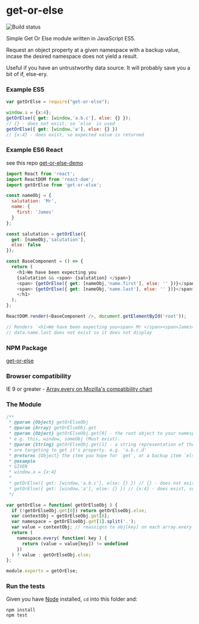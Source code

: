 # get-or-else

![Build status](https://api.travis-ci.org/benbowes/get-or-else.svg)

Simple Get Or Else module written in JavaScript ES5.

Request an object property at a given namespace with a backup value, incase the desired namespace does not yield a result.

Useful if you have an untrustworthy data source. It will probably save you a bit of if, else-ery.

### Example ES5
```javascript
var getOrElse = require("get-or-else");

window.a = {x:4};
getOrElse({ get: [window,'a.b.c'], else: {} });
// {} - does not exist, so `else` is used
getOrElse({ get: [window,'a'], else: {} })
// {x:4} - does exist, so expected value is returned
```

### Example ES6 React
see this repo [get-or-else-demo](https://github.com/benbowes/get-or-else-demo)
```javascript
import React from 'react';
import ReactDOM from 'react-dom';
import getOrElse from 'get-or-else';

const nameObj = {
  salutation: 'Mr',
  name: {
    first: 'James'
  }
};

const salutation = getOrElse({
  get: [nameObj,'salutation'],
  else: false
});

const BaseComponent = () => {
  return (
    <h1>We have been expecting you
    {salutation && <span> {salutation} </span>}
    <span> {getOrElse({ get: [nameObj,'name.first'], else: '' })}</span>
    <span> {getOrElse({ get: [nameObj,'name.last'], else: '' })}</span>
    </h1>
  );
};

ReactDOM.render(<BaseComponent />, document.getElementById('root'));

// Renders `<h1>We have been expecting you<span> Mr </span><span>James</span><span></span></h1>`
// data.name.last does not exist so it does not display
```

### NPM Package
[get-or-else](https://www.npmjs.com/package/get-or-else)

### Browser compatibility
IE 9 or greater - [Array.every on Mozilla's compatibility chart](https://developer.mozilla.org/en/docs/Web/JavaScript/Reference/Global_Objects/Array/every#Browser_compatibility)

### The Module

```javascript
/**
 * @param {Object} getOrElseObj
 * @param {Array} getOrElseObj.get
 * @param {Object} getOrElseObj.get[0] - the root object to your namespace.
 * e.g. this, window, someObj (Must exist).
 * @param {String} getOrElseObj.get[1] - a string representation of the namespace you
 * are targeting to get it's property. e.g. 'a.b.c.d'
 * @returns {Object} the item you hope for `get`, or a backup item `else` if it does not exist.
 * @example
 * GIVEN
 * window.a = {x:4}
 *
 * getOrElse({ get: [window,'a.b.c'], else: {} }) // {} - does not exist, so `else` is used
 * getOrElse({ get: [window,'a'], else: {} }) // {x:4} - does exist, so expected value is returned
 */

var getOrElse = function( getOrElseObj ) {
  if (!getOrElseObj.get[0]) return getOrElseObj.else;
  var contextObj = getOrElseObj.get[0];
  var namespace = getOrElseObj.get[1].split('.');
  var value = contextObj; // reassigns to obj[key] on each array.every iteration
  return (
    namespace.every( function( key ) {
      return (value = value[key]) != undefined
    })
  ) ? value : getOrElseObj.else;
};

module.exports = getOrElse;
```

### Run the tests
Given you have [Node](https://nodejs.org/en/) installed, `cd` into this folder and:
```
npm install
npm test
```
